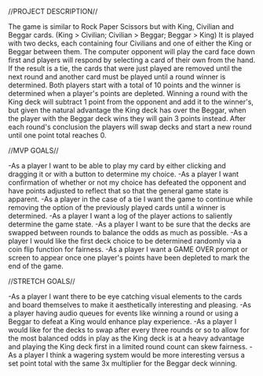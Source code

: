 //PROJECT DESCRIPTION//

The game is similar to Rock Paper Scissors but with King, Civilian and Beggar cards. (King > Civilian; Civilian > Beggar; Beggar > King) It is played with two decks, each containing four Civilians and one of either the King or Beggar between them. The computer opponent will play the card face down first and players will respond by selecting a card of their own from the hand. If the result is a tie, the cards that were just played are removed until the next round and another card must be played until a round winner is determined. Both players start with a total of 10 points and the winner is determined when a player's points are depleted. Winning a round with the King deck will subtract 1 point from the opponent and add it to the winner's, but given the natural advantage the King deck has over the Beggar, when the player with the Beggar deck wins they will gain 3 points instead. After each round's conclusion the players will swap decks and start a new round until one point total reaches 0.

//MVP GOALS//

-As a player I want to be able to play my card by either clicking and dragging it or with a button to determine my choice.
-As a player I want confirmation of whether or not my choice has defeated the opponent and have points adjusted to reflect that so that the general game state is apparent.
-As a player in the case of a tie I want the game to continue while removing the option of the previously played cards until a winner is determined.
-As a player I want a log of the player actions to saliently determine the game state.
-As a player I want to be sure that the decks are swapped between rounds to balance the odds as much as possible.
-As a player I would like the first deck choice to be determined randomly via a coin flip function for fairness.
-As a player I want a GAME OVER prompt or screen to appear once one player's points have been depleted to mark the end of the game.

//STRETCH GOALS//

-As a player I want there to be eye catching visual elements to the cards and board themselves to make it aesthetically interesting and pleasing.
-As a player having audio queues for events like winning a round or using a Beggar to defeat a King would enhance play experience.
-As a player I would like for the decks to swap after every three rounds or so to allow for the most balanced odds in play as the King deck is at a heavy advantage and playing the King deck first in a limited round count can skew fairness.
-As a player I think a wagering system would be more interesting versus a set point total with the same 3x multiplier for the Beggar deck winning.